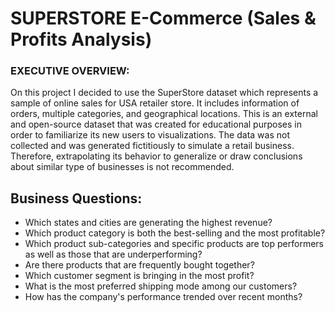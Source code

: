 <h1>SUPERSTORE E-Commerce (Sales & Profits Analysis)</h1>
<h3>EXECUTIVE OVERVIEW:</h3>
<p>On this project I decided to use the SuperStore dataset which represents a sample of online sales for USA retailer store. It includes information of orders, multiple categories, and geographical locations. This is an external and open-source dataset that was created for educational purposes in order to familiarize its new users to visualizations. The data was not collected and was generated fictitiously to simulate a retail business. Therefore, extrapolating its behavior to generalize or draw conclusions about similar type of businesses is not recommended.</p>
<h2>Business Questions:</h2>
<style>
        ul {
            list-style-type: disc; /* Ensures dots (discs) are used */
        }
    </style>
<ul>
<li>Which states and cities are generating the highest revenue?</li>
  <li>Which product category is both the best-selling and the most profitable?</li>
   <li>Which product sub-categories and specific products are top performers as well as those that are underperforming?</li>
   <li>Are there products that are frequently bought together?</li>
   <li>Which customer segment is bringing in the most profit?</li>
   <li>What is the most preferred shipping mode among our customers?</li>
   <li>How has the company's performance trended over recent months?</li>
</ul>
